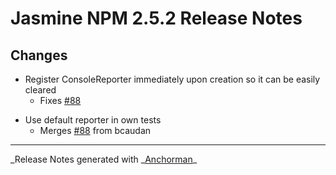 # Jasmine NPM 2.5.2 Release Notes

## Changes

- Register ConsoleReporter immediately upon creation so it can be easily cleared
  - Fixes [#88](https://github.com/jasmine/jasmine-npm/issues/88)

* Use default reporter in own tests
  - Merges [#88](https://github.com/jasmine/jasmine-npm/issues/88) from bcaudan

---

_Release Notes generated with _[Anchorman](http://github.com/infews/anchorman)\_
